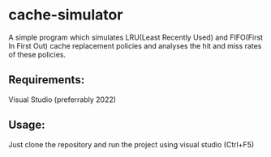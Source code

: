 # cache-simulator

A simple program which simulates LRU(Least Recently Used) and FIFO(First In First Out) cache replacement policies and analyses the hit and miss rates of these policies.

## Requirements:
Visual Studio (preferrably 2022)

## Usage:
Just clone the repository and run the project using visual studio (Ctrl+F5)
